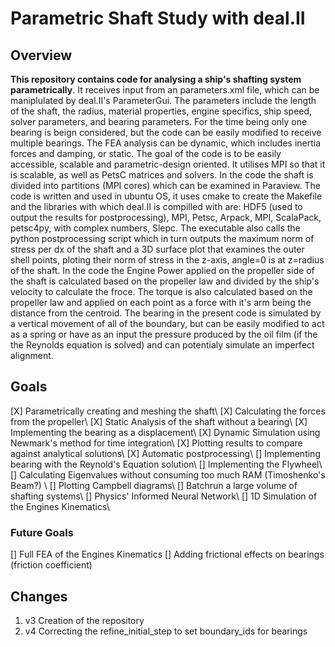 # Parametric Shaft Study with deal.II
## Overview
**This repository contains code for analysing a ship's shafting system parametrically**. It receives input from an parameters.xml file, which can be maniplulated by deal.II's ParameterGui. The parameters include the length of the shaft, the radius, material properties, engine specifics, ship speed, solver parameters, and bearing parameters. For the time being only one bearing is beign considered, but the code can be easily modified to receive multiple bearings.
The FEA analysis can be dynamic, which includes inertia forces and damping, or static. 
The goal of the code is to be easily accessible, scalable and parametric-design oriented. It utilises MPI so that it is scalable, as well as PetsC matrices and solvers. In the code the shaft is divided into partitions (MPI cores) which can be examined in Paraview.
The code is written and used in ubuntu OS, it uses cmake to create the Makefile and the libraries with which deal.II is compilled with are: HDF5 (used to output the results for postprocessing), MPI, Petsc, Arpack, MPI, ScalaPack, petsc4py, with complex numbers, Slepc.
The executable also calls the python postprocessing script which in turn outputs the maximum norm of stress per dx of the shaft and a 3D surface plot that examines the outer shell points, ploting their norm of stress in the z-axis, angle=0 is at z=radius of the shaft.
In the code the Engine Power applied on the propeller side of the shaft is calculated based on the propeller law and divided by the ship's velocity to calculate the froce. The torque is also calculated based on the propeller law and applied on each point as a force with it's arm being the distance from the centroid.
The bearing in the present code is simulated by a vertical movement of all of the boundary, but can be easily modified to act as a spring or have as an input the pressure produced by the oil film (if the the Reynolds equation is solved) and can potentialy simulate an imperfect alignment.
## Goals
[X] Parametrically creating and meshing the shaft\\
[X] Calculating the forces from the propeller\\
[X] Static Analysis of the shaft without a bearing\\
[X] Implementing the bearing as a displacement\\
[X] Dynamic Simulation using Newmark's method for time integration\\
[X] Plotting results to compare against analytical solutions\\
[X] Automatic postprocessing\\
[] Implementing bearing with the Reynold's Equation solution\\
[] Implementing the Flywheel\\
[] Calculating Eigenvalues without consuming too much RAM (Timoshenko's Beam?)  \\
[] Plotting Campbell diagrams\\
[] Batchrun a large volume of shafting systems\\
[] Physics' Informed Neural Network\\
[] 1D Simulation of the Engines Kinematics\\
### Future Goals
[] Full FEA of the Engines Kinematics
[] Adding frictional effects on bearings (friction coefficient)

## Changes
1. v3 Creation of the repository
2. v4 Correcting the refine_initial_step to set boundary_ids for bearings
